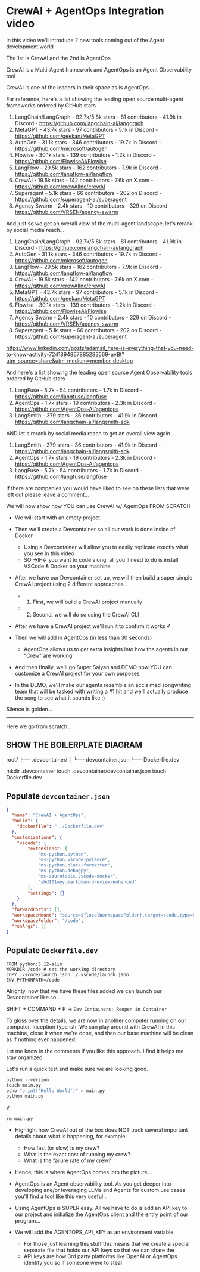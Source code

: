 # CrewAI + AgentOps Integration video

In this video we'll introduce 2 new tools coming out of the Agent development world

The 1st is CrewAI and the 2nd is AgentOps

CrewAI is a Multi-Agent framework and AgentOps is an Agent Observability tool

CrewAI is one of the leaders in their space as is AgentOps...

For reference, here's a list showing the leading open source multi-agent frameworks ordered by GitHub stars

1. LangChain/LangGraph - 92.7k/5.8k stars - 81 contributors - 41.9k in Discord - https://github.com/langchain-ai/langgraph
2. MetaGPT - 43.7k stars - 97 contributors - 5.1k in Discord - https://github.com/geekan/MetaGPT
3. AutoGen - 31.1k stars - 346 contributors - 19.7k in Discord - https://github.com/microsoft/autogen
4. Flowise - 30.1k stars - 139 contributors - 1.2k in Discord - https://github.com/FlowiseAI/Flowise
5. LangFlow - 29.5k stars - 162 contributors - 7.9k in Discord - https://github.com/langflow-ai/langflow
6. CrewAI - 19.5k stars - 142 contributors - 7.6k on X.com - https://github.com/crewAIInc/crewAI
7. Superagent - 5.1k stars - 66 contributors - 202 on Discord - https://github.com/superagent-ai/superagent
8. Agency Swarm - 2.4k stars - 10 contributors - 329 on Discord - https://github.com/VRSEN/agency-swarm

And just so we get an overall view of the multi-agent landscape, let's rerank by social media reach...

1. LangChain/LangGraph - 92.7k/5.8k stars - 81 contributors - 41.9k in Discord - https://github.com/langchain-ai/langgraph
2. AutoGen - 31.1k stars - 346 contributors - 19.7k in Discord - https://github.com/microsoft/autogen
3. LangFlow - 29.5k stars - 162 contributors - 7.9k in Discord - https://github.com/langflow-ai/langflow
4. CrewAI - 19.5k stars - 142 contributors - 7.6k on X.com - https://github.com/crewAIInc/crewAI
5. MetaGPT - 43.7k stars - 97 contributors - 5.1k in Discord - https://github.com/geekan/MetaGPT
6. Flowise - 30.1k stars - 139 contributors - 1.2k in Discord - https://github.com/FlowiseAI/Flowise
7. Agency Swarm - 2.4k stars - 10 contributors - 329 on Discord - https://github.com/VRSEN/agency-swarm
8. Superagent - 5.1k stars - 66 contributors - 202 on Discord - https://github.com/superagent-ai/superagent

https://www.linkedin.com/posts/adamsil_here-is-everything-that-you-need-to-know-activity-7241894867885293569-uvBt?utm_source=share&utm_medium=member_desktop

And here's a list showing the leading open source Agent Observability tools ordered by GitHub stars

1. LangFuse - 5.7k - 54 contributors - 1.7k in Discord - https://github.com/langfuse/langfuse
2. AgentOps - 1.7k stars - 19 contributors - 2.3k in Discord - https://github.com/AgentOps-AI/agentops
3. LangSmith - 379 stars - 36 contributors - 41.9k in Discord - https://github.com/langchain-ai/langsmith-sdk

AND let's rerank by social media reach to get an overall view again...

1. LangSmith - 379 stars - 36 contributors - 41.9k in Discord - https://github.com/langchain-ai/langsmith-sdk
2. AgentOps - 1.7k stars - 19 contributors - 2.3k in Discord - https://github.com/AgentOps-AI/agentops
3. LangFuse - 5.7k - 54 contributors - 1.7k in Discord - https://github.com/langfuse/langfuse

If there are companies you would have liked to see on these lists that were left out please leave a comment...

We will now show how YOU can use CrewAI w/ AgentOps FROM SCRATCH

- We will start with an empty project
- Then we'll create a Devcontainer so all our work is done inside of Docker
  - Using a Devcontainer will allow you to easily replicate exactly what you see in this video
  - SO ->IF<- you want to code along, all you'll need to do is install VSCode & Docker on your machine
- After we have our Devcontainer set up, we will then build a super simple CrewAI project using 2 different approaches...
  - 1) First, we will build a CrewAI project manually
  - 2) Second, we will do so using the CrewAI CLI

- After we have a CrewAI project we'll run it to confirm it works √
- Then we will add in AgentOps (in less than 30 seconds)
  - AgentOps allows us to get extra insights into how the agents in our "Crew" are working

- And then finally, we'll go Super Saiyan and DEMO how YOU can customize a CrewAI project for your own purposes
- In the DEMO, we'll make our agents resemble an acclaimed songwriting team that will be tasked with writing a #1 hit and we'll actually produce the song to see what it sounds like :)

Silence is golden...

--- --- --- --- ---

Here we go from scratch..

## SHOW THE BOILERPLATE DIAGRAM

root/
├── .devcontainer/
│   └── devcontainer.json
└── Dockerfile.dev

mkdir .devcontainer
touch .devcontainer/devcontainer.json
touch Dockerfile.dev

## Populate `devcontainer.json`

```devcontainer.json
{
  "name": "CrewAI + AgentOps",
  "build": {
    "dockerfile": "../Dockerfile.dev"
  },
  "customizations": {
    "vscode": {
        "extensions": [
            "ms-python.python",
            "ms-python.vscode-pylance",
            "ms-python.black-formatter",
            "ms-python.debugpy",
            "ms-azuretools.vscode-docker",
            "shd101wyy.markdown-preview-enhanced"
        ],
        "settings": {}
    }
  },
  "forwardPorts": [],
  "workspaceMount": "source=${localWorkspaceFolder},target=/code,type=bind,consistency=delegated",
  "workspaceFolder": "/code",
  "runArgs": []
}
```

## Populate `Dockerfile.dev`

```.Dockerfile.dev
FROM python:3.12-slim
WORKDIR /code # set the working directory
COPY .vscode/launch.json ./.vscode/launch.json
ENV PYTHONPATH=/code
```

Alrighty, now that we have these files added we can launch our Devcontainer like so...

SHIFT + COMMAND + P -> `Dev Containers: Reopen in Container`

To gloss over the details, we are now in another computer running on our computer. Inception type ish. We can play around with CrewAI in this machine, close it when we're done, and then our base machine will be clean as if nothing ever happened.

Let me know in the comments if you like this approach. I find it helps me stay organized.

Let's run a quick test and make sure we are looking good.

```.py
python --version
touch main.py
echo "print('Hello World')" > main.py
python main.py
```

√

```.py
rm main.py
```



- Highlight how CrewAI out of the box does NOT track several important details about what is happening, for example:
  - How fast (or slow) is my crew?
  - What is the exact cost of running my crew?
  - What is the failure rate of my crew?

- Hence, this is where AgentOps comes into the picture...
- AgentOps is an Agent observability tool. As you get deeper into developing ane/or leveraging LLMs and Agents for custom use cases you'll find a tool like this very useful...

- Using AgentOps is SUPER easy. All we have to do is add an API key to our project and initialize the AgentOps client and the entry point of our program...

- We will add the AGENTOPS_API_KEY as an environment variable
  - For those just learning this stuff this means that we create a special separate file that holds our API keys so that we can share the 
  - API keys are how 3rd party platforms like OpenAI or AgentOps identify you so if someone were to steal